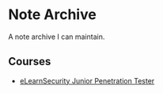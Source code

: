 # Note Archive

A note archive I can maintain.

## Courses

* [eLearnSecurity Junior Penetration Tester](../courses/ejpt-1/)

